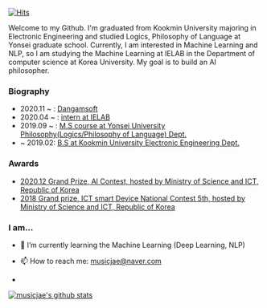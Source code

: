 
[![Hits](https://hits.seeyoufarm.com/api/count/incr/badge.svg?url=https%3A%2F%2Fgithub.com%2Fmusicjae&count_bg=%2339A7FB&title_bg=%23555555&icon=&icon_color=%236A7FEB&title=hits&edge_flat=false)](https://hits.seeyoufarm.com)

Welcome to my Github. I'm graduated from Kookmin University majoring in Electronic Engineering and studied Logics, Philosophy of Language at Yonsei graduate school. Currently, I am interested in Machine Learning and NLP, so I am studying the Machine Learning at IELAB in the Department of computer science at Korea University. My goal is to build an AI philosopher.  
  
 ### Biography  
 - 2020.11 ~ : [Dangamsoft](http://www.dangamsoft.com/index.php)
 - 2020.04 ~ : [intern at IELAB](http://intelligence.korea.ac.kr/index.html) 
 - 2019.09 ~ : [M.S course at Yonsei University Philosophy(Logics/Philosophy of Language) Dept.](https://philosophy.yonsei.ac.kr)  
 - ~ 2019.02: [B.S at Kookmin University Electronic Engineering Dept.](https://ee.kookmin.ac.kr/)  
    
### Awards
 - [2020.12 Grand Prize, AI Contest, hosted by Ministry of Science and ICT, Republic of Korea](http://intelligence.korea.ac.kr/news/2020/12/03/jung.html) 
 - [2018 Grand prize, ICT smart Device National Contest 5th, hosted by Ministry of Science and ICT, Republic of Korea](https://ee.kookmin.ac.kr/community/board/ee_news/203?pn=0rss)  
 
### I am...  

- 🌱 I’m currently learning the Machine Learning (Deep Learning, NLP)
- 📫 How to reach me: musicjae@naver.com

    
- 
[![musicjae's github stats](https://github-readme-stats.vercel.app/api?username=musicjae&count_private=true&show_icons=true&theme=ayu-mirage)](https://github.com/anuraghazra/github-readme-stats)
